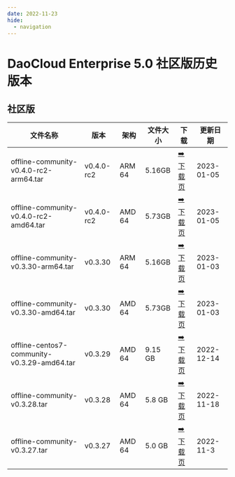 ```yaml
---
date: 2022-11-23
hide:
  - navigation
---
```


# DaoCloud Enterprise 5.0 社区版历史版本

## 社区版

| 文件名称 | 版本 | 架构 | 文件大小 | 下载 | 更新日期 |
| ------- | --- | ---- | ------ | --- | ------- |
| offline-community-v0.4.0-rc2-arm64.tar | v0.4.0-rc2 | ARM 64 | 5.16GB | [:arrow_right: 下载页](./dce5-installer-v0.4.0-rc2.md) | 2023-01-05 |
| offline-community-v0.4.0-rc2-amd64.tar | v0.4.0-rc2 | AMD 64 | 5.73GB | [:arrow_right: 下载页](./dce5-installer-v0.4.0-rc2.md) | 2023-01-05 |
| offline-community-v0.3.30-arm64.tar | v0.3.30 | ARM 64 | 5.16GB | [:arrow_right: 下载页](./dce5-installer-v0.3.30.md) | 2023-01-03 |
| offline-community-v0.3.30-amd64.tar | v0.3.30 | AMD 64 | 5.73GB | [:arrow_right: 下载页](./dce5-installer-v0.3.30.md) | 2023-01-03 |
| offline-centos7-community-v0.3.29-amd64.tar | v0.3.29 | AMD 64 | 9.15 GB | [:arrow_right: 下载页](./dce5-installer-v0.3.29.md) | 2022-12-14 |
| offline-community-v0.3.28.tar | v0.3.28 | AMD 64 | 5.8 GB | [:arrow_right: 下载页](./dce5-installer-v0.3.28.md) | 2022-11-18 |
| offline-community-v0.3.27.tar | v0.3.27 | AMD 64 | 5.0 GB | [:arrow_right: 下载页](./dce5-installer-v0.3.27.md) | 2022-11-3 |

